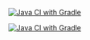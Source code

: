 [![Java CI with Gradle](https://github.com/Kondratqa/selenid/actions/workflows/main.yml/badge.svg)](https://github.com/Kondratqa/selenid/actions/workflows/main.yml)

[![Java CI with Gradle](https://github.com/Kondratqa/selenid/actions/workflows/sel.yml/badge.svg)](https://github.com/Kondratqa/selenid/actions/workflows/sel.yml)
